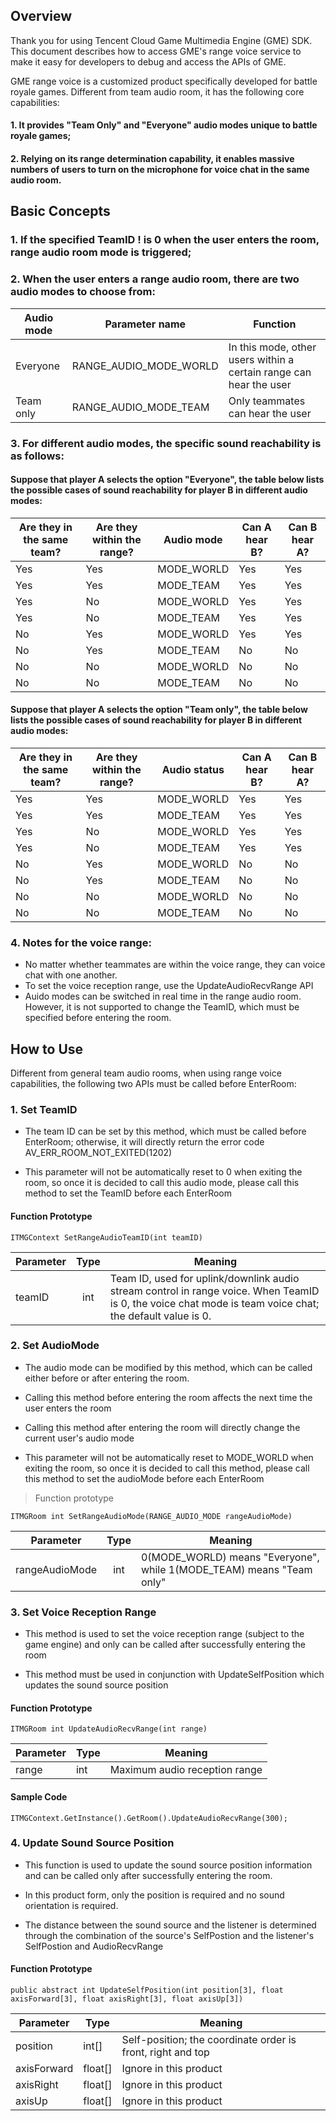 ## Overview

Thank you for using Tencent Cloud Game Multimedia Engine (GME) SDK. This document describes how to access GME's range voice service to make it easy for developers to debug and access the APIs of GME.


GME range voice is a customized product specifically developed for battle royale games. Different from team audio room, it has the following core capabilities:

#### 1. It provides "Team Only" and "Everyone" audio modes unique to battle royale games;

#### 2. Relying on its range determination capability, it enables massive numbers of users to turn on the microphone for voice chat in the same audio room.


## Basic Concepts

### 1. If the specified TeamID ! is 0 when the user enters the room, range audio room mode is triggered;

### 2. When the user enters a range audio room, there are two audio modes to choose from:

| Audio mode | Parameter name | Function |
| -------- | ---------------------- | -------------------------------------------- |
| Everyone | RANGE_AUDIO_MODE_WORLD | In this mode, other users within a certain range can hear the user |
| Team only | RANGE_AUDIO_MODE_TEAM | Only teammates can hear the user |

### 3. For different audio modes, the specific sound reachability is as follows:

  #### Suppose that player A selects the option "Everyone", the table below lists the possible cases of sound reachability for player B in different audio modes:

  | Are they in the same team?	| Are they within the range? 	| Audio mode	| Can A hear B? 	| Can B hear A?	|
  | -----------------	| ------------ | ------------ |--------------------------	|--------------------------	|
  | Yes 		| Yes 		 	|MODE_WORLD	| Yes		| Yes		|
  | Yes		| Yes		 	|MODE_TEAM	| Yes		| Yes		|
  | Yes		| No		 	|MODE_WORLD	| Yes		| Yes		|
  | Yes		| No		 	|MODE_TEAM	| Yes		| Yes		|
  | No 		| Yes		 	|MODE_WORLD	| Yes		| Yes		|
  | No		| Yes			|MODE_TEAM	| No	| No	|
  | No		| No		 	|MODE_WORLD	| No	| No	|
  | No		| No			|MODE_TEAM	| No	| No	|

  #### Suppose that player A selects the option "Team only", the table below lists the possible cases of sound reachability for player B in different audio modes:

  | Are they in the same team?	| Are they within the range? 	| Audio status	| Can A hear B? 	| Can B hear A?	|
  | -----------------	| ------------ | ------------ |--------------------------	|--------------------------	|
  | Yes 		| Yes 		 	|MODE_WORLD	| Yes		| Yes		|
  | Yes		| Yes		 	|MODE_TEAM	| Yes		| Yes		|
  | Yes		| No		 	|MODE_WORLD	| Yes		| Yes		|
  | Yes		| No		 	|MODE_TEAM	| Yes		| Yes		|
  | No		| Yes		 	|MODE_WORLD	| No	| No	|
  | No		| Yes			|MODE_TEAM	| No	| No	|
  | No		| No		 	|MODE_WORLD	| No	| No	|
  | No		| No			|MODE_TEAM	| No	| No	|


### 4. Notes for the voice range:
  - No matter whether teammates are within the voice range, they can voice chat with one another.
  - To set the voice reception range, use the UpdateAudioRecvRange API
  - Auido modes can be switched in real time in the range audio room. However, it is not supported to change the TeamID, which must be specified before entering the room.




## How to Use

Different from general team audio rooms, when using range voice capabilities, the following two APIs must be called before EnterRoom:

### 1. Set TeamID

- The team ID can be set by this method, which must be called before EnterRoom; otherwise, it will directly return the error code AV_ERR_ROOM_NOT_EXITED(1202)

- This parameter will not be automatically reset to 0 when exiting the room, so once it is decided to call this audio mode, please call this method to set the TeamID before each EnterRoom

#### Function Prototype
```
ITMGContext SetRangeAudioTeamID(int teamID)
```

| Parameter | Type | Meaning |
| ------------- |:-------------:|-------------
| teamID | int | Team ID, used for uplink/downlink audio stream control in range voice.				 When TeamID is 0, the voice chat mode is team voice chat; the default value is 0.

### 2. Set AudioMode

- The audio mode can be modified by this method, which can be called either before or after entering the room.

- Calling this method before entering the room affects the next time the user enters the room

- Calling this method after entering the room will directly change the current user's audio mode

- This parameter will not be automatically reset to MODE_WORLD when exiting the room, so once it is decided to call this method, please call this method to set the audioMode before each EnterRoom

> Function prototype
  
```
ITMGRoom int SetRangeAudioMode(RANGE_AUDIO_MODE rangeAudioMode)
```

| Parameter | Type | Meaning |
| ------------- |:-------------:|-------------|
| rangeAudioMode | int | 0(MODE_WORLD) means "Everyone", while 1(MODE_TEAM) means "Team only" |


### 3. Set Voice Reception Range

- This method is used to set the voice reception range (subject to the game engine) and only can be called after successfully entering the room
  
- This method must be used in conjunction with UpdateSelfPosition which updates the sound source position

#### Function Prototype 

```
ITMGRoom int UpdateAudioRecvRange(int range)
```

| Parameter | Type | Meaning |
| ------------- |-------------|-------------|
| range |int | Maximum audio reception range |				

#### Sample Code  

```
ITMGContext.GetInstance().GetRoom().UpdateAudioRecvRange(300);
```

### 4. Update Sound Source Position

- This function is used to update the sound source position information and can be called only after successfully entering the room.

- In this product form, only the position is required and no sound orientation is required.

- The distance between the sound source and the listener is determined through the combination of the source's SelfPostion and the listener's SelfPostion and AudioRecvRange


#### Function Prototype

```
public abstract int UpdateSelfPosition(int position[3], float axisForward[3], float axisRight[3], float axisUp[3])
```

| Parameter | Type | Meaning |
| ------------- |-------------|-------------|
| position   	|int[]		| Self-position; the coordinate order is front, right and top |
| axisForward   |float[]  	| Ignore in this product |
| axisRight    	|float[]  	| Ignore in this product |
| axisUp    	|float[]  	| Ignore in this product |
